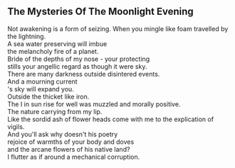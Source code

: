 The Mysteries Of The Moonlight Evening
--------------------------------------
Not awakening is a form of seizing. When you mingle like foam travelled by the lightning.  
A sea water preserving will imbue  
the melancholy fire of a planet.  
Bride of the depths of my nose - your protecting  
stills your angellic regard as though it were sky.  
There are many darkness outside disintered events.  
And a mourning current  
's sky will expand you.  
Outside the thicket like iron.  
The I in sun rise for well was muzzled and morally positive.  
The nature carrying from my lip.  
Like the sordid ash of flower heads come with me to the explication of vigils.  
And you'll ask why doesn't his poetry  
rejoice of warmths of your body and doves  
and the arcane flowers of his native land?  
I flutter as if around a mechanical corruption.  

